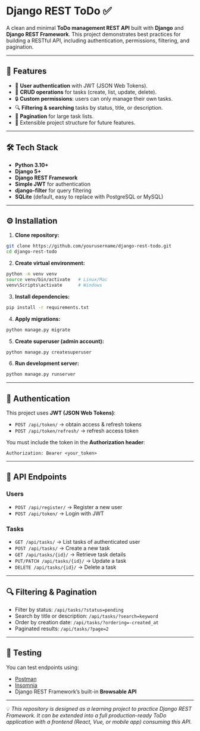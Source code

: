 # Django REST ToDo ✅

A clean and minimal **ToDo management REST API** built with **Django** and **Django REST Framework**.
This project demonstrates best practices for building a RESTful API, including authentication, permissions, filtering, and pagination.

---

## 🚀 Features

- 🔑 **User authentication** with JWT (JSON Web Tokens).
- 📝 **CRUD operations** for tasks (create, list, update, delete).
- 🔒 **Custom permissions**: users can only manage their own tasks.
- 🔍 **Filtering & searching** tasks by status, title, or description.
- 📄 **Pagination** for large task lists.
- 🧩 Extensible project structure for future features.

---

## 🛠️ Tech Stack

- **Python 3.10+**
- **Django 5+**
- **Django REST Framework**
- **Simple JWT** for authentication
- **django-filter** for query filtering
- **SQLite** (default, easy to replace with PostgreSQL or MySQL)

---

## ⚙️ Installation

1. **Clone repository:**

```bash
git clone https://github.com/yourusername/django-rest-todo.git
cd django-rest-todo
```

2. **Create virtual environment:**

```bash
python -m venv venv
source venv/bin/activate   # Linux/Mac
venv\Scripts\activate      # Windows
```

3. **Install dependencies:**

```bash
pip install -r requirements.txt
```

4. **Apply migrations:**

```bash
python manage.py migrate
```

5. **Create superuser (admin account):**

```bash
python manage.py createsuperuser
```

6. **Run development server:**

```bash
python manage.py runserver
```

---

## 🔑 Authentication

This project uses **JWT (JSON Web Tokens)**:

- `POST /api/token/` → obtain access & refresh tokens
- `POST /api/token/refresh/` → refresh access token

You must include the token in the **Authorization header**:

```http
Authorization: Bearer <your_token>
```

---

## 📌 API Endpoints

### Users

- `POST /api/register/` → Register a new user
- `POST /api/token/` → Login with JWT

### Tasks

- `GET /api/tasks/` → List tasks of authenticated user
- `POST /api/tasks/` → Create a new task
- `GET /api/tasks/{id}/` → Retrieve task details
- `PUT/PATCH /api/tasks/{id}/` → Update a task
- `DELETE /api/tasks/{id}/` → Delete a task

---

## 🔍 Filtering & Pagination

- Filter by status: `/api/tasks/?status=pending`
- Search by title or description: `/api/tasks/?search=keyword`
- Order by creation date: `/api/tasks/?ordering=-created_at`
- Paginated results: `/api/tasks/?page=2`

---

## 🧪 Testing

You can test endpoints using:

- [Postman](https://www.postman.com/)
- [Insomnia](https://insomnia.rest/)
- Django REST Framework’s built-in **Browsable API**

---

💡 _This repository is designed as a learning project to practice Django REST Framework. It can be extended into a full production-ready ToDo application with a frontend (React, Vue, or mobile app) consuming this API._
